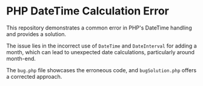 # PHP DateTime Calculation Error

This repository demonstrates a common error in PHP's DateTime handling and provides a solution.

The issue lies in the incorrect use of `DateTime` and `DateInterval` for adding a month, which can lead to unexpected date calculations, particularly around month-end.

The `bug.php` file showcases the erroneous code, and `bugSolution.php` offers a corrected approach.